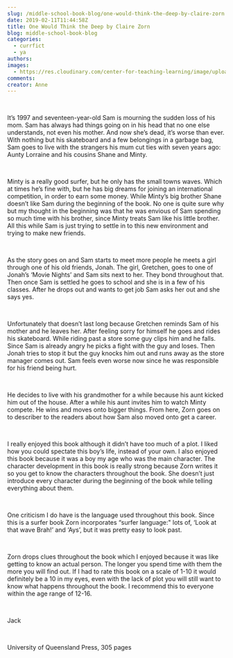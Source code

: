 ```yaml
---
slug: /middle-school-book-blog/one-would-think-the-deep-by-claire-zorn
date: 2019-02-11T11:44:58Z
title: One Would Think the Deep by Claire Zorn
blog: middle-school-book-blog
categories:
  - currfict
  - ya
authors:
images:
  - https://res.cloudinary.com/center-for-teaching-learning/image/upload/v1659659546/Claire-Zorn.jpg.jpg
comments:
creator: Anne
---
```


<div class="wp-block-image"><figure class="alignleft is-resized"/></div>
<!-- /wp:image --><br /><!-- wp:paragraph -->
<p>It’s 1997 and seventeen-year-old Sam is mourning the sudden loss of his mom.​ ​Sam has always had things going on in his head that no one else understands, not even his mother. And now she’s dead, it’s worse than ever. With nothing but his skateboard and a few belongings in a garbage bag, Sam goes to live with the strangers his mum cut ties with seven years ago: Aunty Lorraine and his cousins Shane and Minty.</p>
<!-- /wp:paragraph --><br /><!-- wp:paragraph -->
<p>Minty is a
really good surfer, but he only has the small towns waves. Which at times he’s
fine with, but he has big dreams for joining an international competition, in
order to earn some money. While Minty’s big brother Shane doesn’t like Sam
during the beginning of the book. No one is quite sure why but my thought in
the beginning was that he was envious of Sam spending so much time with his
brother, since Minty treats Sam like his little brother. All this while Sam is
just trying to settle in to this new environment and trying to make new
friends.</p>
<!-- /wp:paragraph --><br /><!-- wp:paragraph -->
<p>As the
story goes on and Sam starts to meet more people he meets a girl through one of
his old friends, Jonah. The girl, Gretchen, goes to one of Jonah’s ‘Movie
Nights’ and Sam sits next to her. They bond throughout that. Then once Sam is
settled he goes to school and she is in a few of his classes. After he drops
out and wants to get job Sam asks her out and she says yes.</p>
<!-- /wp:paragraph --><br /><!-- wp:paragraph -->
<p>Unfortunately
that doesn’t last long because Gretchen reminds Sam of his mother and he leaves
her. After feeling sorry for himself he goes and rides his skateboard. While
riding past a store some guy clips him and he falls. Since Sam is already angry
he picks a fight with the guy and loses. Then Jonah tries to stop it but the
guy knocks him out and runs away as the store manager comes out. Sam feels even
worse now since he was responsible for his friend being hurt.</p>
<!-- /wp:paragraph --><br /><!-- wp:paragraph -->
<p>He decides to live with his grandmother for a while because his aunt kicked him out of the house. After a while his aunt invites him to watch Minty compete. He wins and moves onto bigger things. From here, Zorn goes on to describer to the readers about how Sam also moved onto get a career.</p>
<!-- /wp:paragraph --><br /><!-- wp:paragraph -->
<p>I really enjoyed this book although it didn’t have too much of a plot. I liked how you could spectate this boy’s life, instead of your own. I also enjoyed this book because it was a boy my age who was the main character. The character development in this book is really strong because Zorn writes it so you get to know the characters throughout the book. She doesn’t just introduce every character during the beginning of the book while telling everything about them.  </p>
<!-- /wp:paragraph --><br /><!-- wp:paragraph -->
<p>One criticism I do have is the language used throughout this book. Since this is a surfer book Zorn incorporates “surfer language:" lots of, ‘Look at that wave Brah!’ and ‘Ays’, but it was pretty easy to look past. </p>
<!-- /wp:paragraph --><br /><!-- wp:paragraph -->
<p>Zorn drops clues throughout the book which I enjoyed because it was like getting to know an actual person. The longer you spend time with them the more you will find out. If I had to rate this book on a scale of 1-10 it would definitely be a 10 in my eyes, even with the lack of plot you will still want to know what happens throughout the book. I recommend this to everyone within the age range of 12-16. </p>
<!-- /wp:paragraph --><br /><!-- wp:paragraph -->
<p>Jack</p>
<!-- /wp:paragraph --><br /><!-- wp:paragraph -->
<p>​University of Queensland Press, 305 pages </p>
<!-- /wp:paragraph -->
